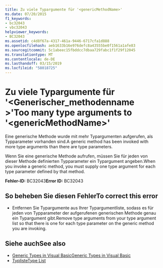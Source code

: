 ```yaml
---
title: Zu viele Typargumente für '<genericMethodName>'
ms.date: 07/20/2015
f1_keywords:
- bc32043
- vbc32043
helpviewer_keywords:
- BC32043
ms.assetid: c4d8f67a-4317-461a-9446-6717cfa1d888
ms.openlocfilehash: aeb1633b16e976defc8a43555be0f1561a1afe83
ms.sourcegitcommit: 5c1abeec15fbddcc7dbaa729fabc1f1f29f12045
ms.translationtype: MT
ms.contentlocale: de-DE
ms.lasthandoff: 03/15/2019
ms.locfileid: "58018725"
---
```

# <a name="too-many-type-arguments-to-genericmethodname"></a><span data-ttu-id="b48bc-102">Zu viele Typargumente für '\<Generischer_methodenname >'</span><span class="sxs-lookup"><span data-stu-id="b48bc-102">Too many type arguments to '\<genericMethodName>'</span></span>
<span data-ttu-id="b48bc-103">Eine generische Methode wurde mit mehr Typargumenten aufgerufen, als Typparameter vorhanden sind.</span><span class="sxs-lookup"><span data-stu-id="b48bc-103">A generic method has been invoked with more type arguments than there are type parameters.</span></span>  
  
 <span data-ttu-id="b48bc-104">Wenn Sie eine generische Methode aufrufen, müssen Sie für jeden von dieser Methode definierten Typparameter ein Typargument angeben.</span><span class="sxs-lookup"><span data-stu-id="b48bc-104">When you invoke a generic method, you must supply one type argument for each type parameter defined by that method.</span></span>  
  
 <span data-ttu-id="b48bc-105">**Fehler-ID:** BC32043</span><span class="sxs-lookup"><span data-stu-id="b48bc-105">**Error ID:** BC32043</span></span>  
  
## <a name="to-correct-this-error"></a><span data-ttu-id="b48bc-106">So beheben Sie diesen Fehler</span><span class="sxs-lookup"><span data-stu-id="b48bc-106">To correct this error</span></span>  
  
-   <span data-ttu-id="b48bc-107">Entfernen Sie Typargumente aus Ihrer Typargumentliste, sodass es für jeden von Typparameter der aufgerufenen generischen Methode genau ein Typargument gibt.</span><span class="sxs-lookup"><span data-stu-id="b48bc-107">Remove type arguments from your type argument list so that there is one for each type parameter on the generic method you are invoking.</span></span>  
  
## <a name="see-also"></a><span data-ttu-id="b48bc-108">Siehe auch</span><span class="sxs-lookup"><span data-stu-id="b48bc-108">See also</span></span>

- [<span data-ttu-id="b48bc-109">Generic Types in Visual Basic</span><span class="sxs-lookup"><span data-stu-id="b48bc-109">Generic Types in Visual Basic</span></span>](../../visual-basic/programming-guide/language-features/data-types/generic-types.md)
- [<span data-ttu-id="b48bc-110">Typliste</span><span class="sxs-lookup"><span data-stu-id="b48bc-110">Type List</span></span>](../../visual-basic/language-reference/statements/type-list.md)

